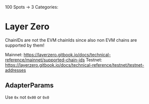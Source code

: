 100 Spots
-> 3 Categories: 

# Layer Zero
ChainIDs are not the EVM chainIds since also non EVM chains are supported by them!

Mainnet: https://layerzero.gitbook.io/docs/technical-reference/mainnet/supported-chain-ids
Testnet: https://layerzero.gitbook.io/docs/technical-reference/testnet/testnet-addresses


## AdapterParams
Use `0x` not `0x00` or `0x0`